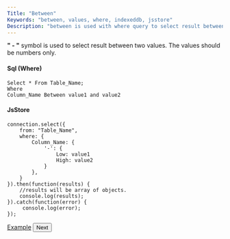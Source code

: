 ```yaml
---
Title: "Between"
Keywords: "between, values, where, indexeddb, jsstore"
Description: "between is used with where query to select result between two values"
---
```


**" \- "** symbol is used to select result between two values. The values should be numbers only.

#### Sql (Where)

```
Select * From Table_Name;
Where
Column_Name Between value1 and value2
```

#### JsStore

```
connection.select({
    from: "Table_Name",
    where: {
        Column_Name: {
            '-': {
                Low: value1
                High: value2
            }
        },
    }
}).then(function(results) {
    //results will be array of objects.
    console.log(results);
}).catch(function(error) {
     console.log(error);
});
```

<p class="margin-top-40px center-align">
    <a class="btn info" target="_blank" href="https://ujjwalguptaofficial.github.io/idbstudio/?db=Demo&query=select(%7B%0A%20%20%20%20from%3A%20%22Products%22%2C%0A%20%20%20%20where%3A%20%7B%0A%20%20%20%20%20%20%20%20price%3A%20%7B%0A%20%20%20%20%20%20%20%20%20%20%20%20%22-%22%3A%20%7B%0A%20%20%20%20%20%20%20%20%20%20%20%20%20%20%20%20low%3A%2010%2C%0A%20%20%20%20%20%20%20%20%20%20%20%20%20%20%20%20high%3A%2020%0A%20%20%20%20%20%20%20%20%20%20%20%20%7D%0A%20%20%20%20%20%20%20%20%7D%0A%20%20%20%20%7D%0A%7D)">Example</a>
    <button class="btn info btnNext">Next</button>
</p>